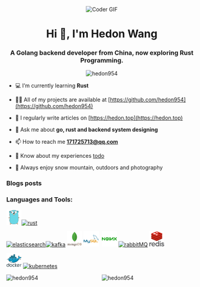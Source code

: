 <p align="center"><img  src="https://media.giphy.com/media/SWoSkN6DxTszqIKEqv/giphy.gif" alt="Coder GIF" width="500"></p>

<h1 align="center">Hi 👋, I'm Hedon Wang</h1>
<h3 align="center">A Golang backend developer from China, now exploring Rust Programming.</h3>

<p align="center"> <img src="https://komarev.com/ghpvc/?username=hedon954&label=Profile%20views&color=0e75b6&style=flat" alt="hedon954" /> </p>

- :computer: I’m currently learning **Rust**

- 👨‍💻 All of my projects are available at [https://github.com/hedon954](https://github.com/hedon954)

- 📝 I regularly write articles on [https://hedon.top](https://hedon.top)

- 💬 Ask me about **go, rust and backend system designing**

- 📫 How to reach me **171725713@qq.com**

- 📄 Know about my experiences [todo](todo)

- :mount_fuji: Always enjoy snow mountain, outdoors and photography

### Blogs posts

<!-- BLOG-POST-LIST:START -->
<!-- BLOG-POST-LIST:END -->

<h3 align="left">Languages and Tools:</h3>
<p align="left">  

<a href="https://golang.org" target="_blank" rel="noreferrer"> <img src="https://raw.githubusercontent.com/devicons/devicon/master/icons/go/go-original.svg" alt="go" width="40" height="40"/></a><a href="https://www.rust-lang.org" target="_blank" rel="noreferrer"><img src="https://www.rust-lang.org/static/images/rust-logo-blk.svg" alt="rust" width="40" height="40"/></a>&nbsp;

<a href="https://www.elastic.co" target="_blank" rel="noreferrer"> <img src="https://www.vectorlogo.zone/logos/elastic/elastic-icon.svg" alt="elasticsearch" width="40" height="40"/></a><a href="https://kafka.apache.org/" target="_blank" rel="noreferrer"><img src="https://www.vectorlogo.zone/logos/apache_kafka/apache_kafka-icon.svg" alt="kafka" width="40" height="40"/></a>&nbsp;<a href="https://www.mongodb.com/" target="_blank" rel="noreferrer"><img src="https://raw.githubusercontent.com/devicons/devicon/master/icons/mongodb/mongodb-original-wordmark.svg" alt="mongodb" width="40" height="40"/></a>&nbsp;<a href="https://www.mysql.com/" target="_blank" rel="noreferrer"><img src="https://raw.githubusercontent.com/devicons/devicon/master/icons/mysql/mysql-original-wordmark.svg" alt="mysql" width="40" height="40"/></a>&nbsp;&nbsp;<a href="https://www.nginx.com" target="_blank" rel="noreferrer"><img src="https://raw.githubusercontent.com/devicons/devicon/master/icons/nginx/nginx-original.svg" alt="nginx" width="40" height="40"/></a>&nbsp;<a href="https://www.rabbitmq.com" target="_blank" rel="noreferrer"><img src="https://www.vectorlogo.zone/logos/rabbitmq/rabbitmq-icon.svg" alt="rabbitMQ" width="40" height="40"/></a>&nbsp;<a href="https://redis.io" target="_blank" rel="noreferrer"><img src="https://raw.githubusercontent.com/devicons/devicon/master/icons/redis/redis-original-wordmark.svg" alt="redis" width="40" height="40"/></a>

<a href="https://www.docker.com/" target="_blank" rel="noreferrer"> <img src="https://raw.githubusercontent.com/devicons/devicon/master/icons/docker/docker-original-wordmark.svg" alt="docker" width="40" height="40"/></a>&nbsp;<a href="https://kubernetes.io" target="_blank" rel="noreferrer"><img src="https://www.vectorlogo.zone/logos/kubernetes/kubernetes-icon.svg" alt="kubernetes" width="40" height="40"/></a> 
<br>
<p><img align="left" width="50%" src="https://github-readme-stats.vercel.app/api?username=hedon954&show_icons=true&locale=en" alt="hedon954" /></p><p><img align="left" width="30%" src="https://github-readme-stats.vercel.app/api/top-langs?username=hedon954&show_icons=true&locale=en&layout=compact" alt="hedon954" /></p>

